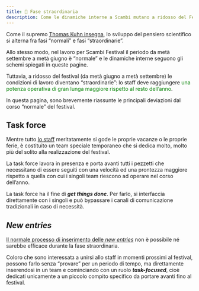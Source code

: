 ```yaml
---
title: 🚀 Fase straordinaria
description: Come le dinamiche interne a Scambi mutano a ridosso del Festival
---
```

Come il supremo [Thomas Kuhn insegna](https://hyp.is/ZiQkovqxEeybB_sZ6YIAUg/plato.stanford.edu/entries/thomas-kuhn/), lo sviluppo del pensiero scientifico si alterna fra fasi “normali” e fasi “straordinarie”.

Allo stesso modo, nel lavoro per Scambi Festival il periodo da metà settembre a metà giugno è “normale” e le dinamiche interne seguono gli schemi spiegati in queste pagine.

Tuttavia, a ridosso del festival (da metà giugno a metà settembre) le condizioni di lavoro diventano “straordinarie”: lo staff deve raggiungere <span style='color:var(--green, green)'>una potenza operativa di gran lunga maggiore rispetto al resto dell’anno</span>.

In questa pagina, sono brevemente riassunte le principali deviazioni dal corso “normale” del festival.

## Task force

Mentre tutto [lo staff](../staff/) meritatamente si gode le proprie vacanze o le proprie ferie, è costituito un team speciale temporaneo che si dedica molto, molto più del solito alla realizzazione del festival.

La task force lavora in presenza e porta avanti tutti i pezzetti che necessitano di essere seguiti con una velocità ed una prontezza maggiore rispetto a quella con cui i singoli team riescono ad operare nel corso dell’anno.

La task force ha il fine di _**get things done**_. Per farlo, si interfaccia direttamente con i singoli e può bypassare i canali di comunicazione tradizionali in caso di necessità.

## _New entries_

[Il normale processo di inserimento delle _new entries_](../staff/new-entry.md) non è possibile né sarebbe efficace durante la fase straordinaria.

Coloro che sono interessatз a unirsi allo staff in momenti prossimi al festival, possono farlo senza “provare” per un periodo di tempo, ma direttamente inserendosi in un team e cominciando con un ruolo _**task-focused**_, cioè dedicati unicamente a un piccolo compito specifico da portare avanti fino al festival.
